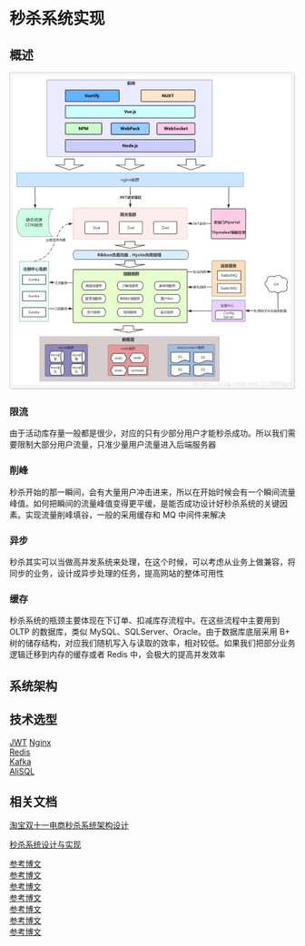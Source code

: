 秒杀系统实现
==========

## 概述

![avatar](seckill-service-system/src/main/resources/static/images/seckill.png)

### 限流

由于活动库存量一般都是很少，对应的只有少部分用户才能秒杀成功。所以我们需要限制大部分用户流量，只准少量用户流量进入后端服务器

### 削峰

秒杀开始的那一瞬间，会有大量用户冲击进来，所以在开始时候会有一个瞬间流量峰值。如何把瞬间的流量峰值变得更平缓，是能否成功设计好秒杀系统的关键因素。实现流量削峰填谷，一般的采用缓存和 MQ 中间件来解决

### 异步

秒杀其实可以当做高并发系统来处理，在这个时候，可以考虑从业务上做兼容，将同步的业务，设计成异步处理的任务，提高网站的整体可用性

### 缓存

秒杀系统的瓶颈主要体现在下订单、扣减库存流程中。在这些流程中主要用到 OLTP 的数据库，类似 MySQL、SQLServer、Oracle。由于数据库底层采用 B+ 树的储存结构，对应我们随机写入与读取的效率，相对较低。如果我们把部分业务逻辑迁移到内存的缓存或者 Redis 中，会极大的提高并发效率

## 系统架构

## 技术选型

[JWT]()
[Nginx]()  
[Redis]()  
[Kafka]()  
[AliSQL](https://github.com/alibaba/AliSQL?spm=a2c4e.10696291.0.0.34ba19a415ghm4)

## 相关文档

[淘宝双十一电商秒杀系统架构设计](https://www.jianshu.com/p/62cce4ba2b8a)  

[秒杀系统设计与实现](https://github.com/qiurunze123/miaosha)  

[参考博文](https://www.cnblogs.com/wuhen8866/p/11867674.html)  
[参考博文](https://zhuanlan.zhihu.com/p/93119691)  
[参考博文](https://www.zhihu.com/question/54895548)  
[参考博文](https://www.javazhiyin.com/46581.html)  
[参考博文](https://segmentfault.com/a/1190000020970562)  
[参考博文](https://juejin.im/post/5bb05d786fb9a05d1d2e1e68)  
[参考博文](https://www.ibm.com/developerworks/cn/web/wa-design-small-and-good-kill-system/index.html)  
